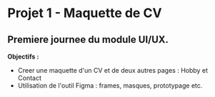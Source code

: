 # Projet 1 - Maquette de CV

## Premiere journee du module UI/UX.

**Objectifs :**

- Creer une maquette d'un CV et de deux autres pages : Hobby et Contact
- Utilisation de l'outil Figma : frames, masques, prototypage etc.
